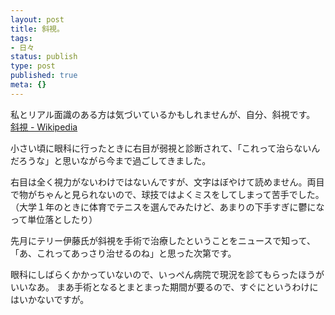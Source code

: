 ```yaml
---
layout: post
title: 斜視。
tags:
- 日々
status: publish
type: post
published: true
meta: {}
---
```

私とリアル面識のある方は気づいているかもしれませんが、自分、斜視です。
<a title="斜視 - Wikipedia" href="http://ja.wikipedia.org/wiki/%E6%96%9C%E8%A6%96">斜視 - Wikipedia</a>

小さい頃に眼科に行ったときに右目が弱視と診断されて、「これって治らないんだろうな」と思いながら今まで過ごしてきました。

右目は全く視力がないわけではないんですが、文字はぼやけて読めません。両目で物がちゃんと見られないので、球技ではよくミスをしてしまって苦手でした。（大学１年のときに体育でテニスを選んでみたけど、あまりの下手すぎに鬱になって単位落としたり）

先月にテリー伊藤氏が斜視を手術で治療したということをニュースで知って、「あ、これってあっさり治せるのね」と思った次第です。

眼科にしばらくかかっていないので、いっぺん病院で現況を診てもらったほうがいいなあ。
まあ手術となるとまとまった期間が要るので、すぐにというわけにはいかないですが。

